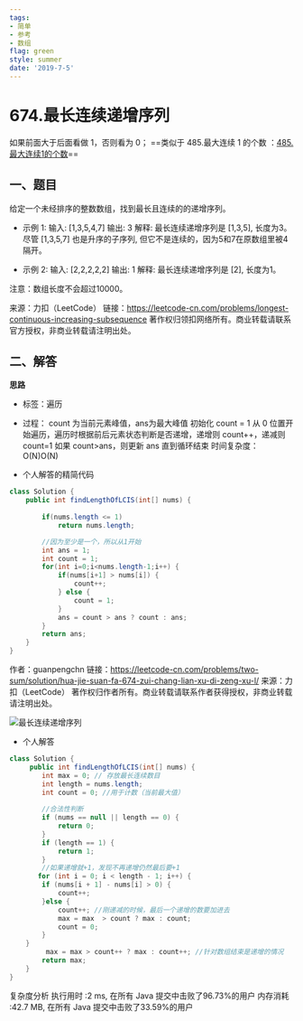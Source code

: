 ```yaml
---
tags: 
- 简单
- 参考
- 数组
flag: green
style: summer
date: '2019-7-5'
---
```

# 674.最长连续递增序列

如果前面大于后面看做 1，否则看为 0；
==类似于 485.最大连续 1 的个数 ：[485.最大连续1的个数](485-最大连续1的个数)==

## 一、题目
给定一个未经排序的整数数组，找到最长且连续的的递增序列。

- 示例 1:
输入: [1,3,5,4,7]
输出: 3
解释: 最长连续递增序列是 [1,3,5], 长度为3。
尽管 [1,3,5,7] 也是升序的子序列, 但它不是连续的，因为5和7在原数组里被4隔开。 

- 示例 2:
输入: [2,2,2,2,2]
输出: 1
解释: 最长连续递增序列是 [2], 长度为1。

注意：数组长度不会超过10000。

来源：力扣（LeetCode）
链接：https://leetcode-cn.com/problems/longest-continuous-increasing-subsequence
著作权归领扣网络所有。商业转载请联系官方授权，非商业转载请注明出处。



## 二、解答

**思路**
- 标签：遍历
- 过程：
count 为当前元素峰值，ans为最大峰值
初始化 count = 1
从 0 位置开始遍历，遍历时根据前后元素状态判断是否递增，递增则 count++，递减则 count=1
如果 count>ans，则更新 ans
直到循环结束
时间复杂度：O(N)O(N)



- 个人解答的精简代码
```java
class Solution {
    public int findLengthOfLCIS(int[] nums) {
        
        if(nums.length <= 1)
            return nums.length;

        //因为至少是一个，所以从1开始
        int ans = 1;
        int count = 1;
        for(int i=0;i<nums.length-1;i++) {
            if(nums[i+1] > nums[i]) {
                count++;
            } else {  
                count = 1;
            }
            ans = count > ans ? count : ans;
        }
        return ans;
    }
}
```
作者：guanpengchn
链接：https://leetcode-cn.com/problems/two-sum/solution/hua-jie-suan-fa-674-zui-chang-lian-xu-di-zeng-xu-l/
来源：力扣（LeetCode）
著作权归作者所有。商业转载请联系作者获得授权，非商业转载请注明出处。

![最长连续递增序列]($resource/%E6%9C%80%E9%95%BF%E8%BF%9E%E7%BB%AD%E9%80%92%E5%A2%9E%E5%BA%8F%E5%88%97.gif)

- 个人解答
```java
class Solution {
     public int findLengthOfLCIS(int[] nums) {
        int max = 0; // 存放最长连续数目
        int length = nums.length;
        int count = 0; //用于计数（当前最大值）
        
        //合法性判断
        if (nums == null || length == 0) {
			return 0;
		}
        if (length == 1) {
			return 1;
		}
        //如果递增就+1，发现不再递增仍然最后要+1
       for (int i = 0; i < length - 1; i++) {
		if (nums[i + 1] - nums[i] > 0) {
			count++;
		}else {
			count++; //刚递减的时候，最后一个递增的数要加进去
			max = max  > count ? max : count;
			count = 0;
		}
	}
         max = max > count++ ? max : count++; //针对数组结束是递增的情况    
        return max;
    }
}
```
复杂度分析
执行用时 :2 ms, 在所有 Java 提交中击败了96.73%的用户 
内存消耗 :42.7 MB, 在所有 Java 提交中击败了33.59%的用户
